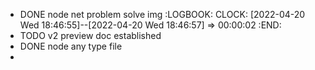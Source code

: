 - DONE node net problem solve img
  :LOGBOOK:
  CLOCK: [2022-04-20 Wed 18:46:55]--[2022-04-20 Wed 18:46:57] =>  00:00:02
  :END:
- TODO v2 preview doc established
- DONE node any type file
-